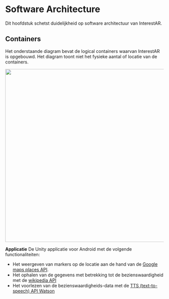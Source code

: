 # Software Architecture
Dit hoofdstuk schetst duidelijkheid op software architectuur van InterestAR.

## Containers
Het onderstaande diagram bevat de logical containers waarvan InterestAR is opgebouwd. Het diagram toont niet het fysieke aantal of locatie van de containers.

<img src="./Media/ContainerDiagram.png" width="550px">

**Applicatie** 
De Unity applicatie voor Android met de volgende functionaliteiten:
- Het weergeven van markers op de locatie aan de hand van de [Google maps places API](https://developers.google.com/places/web-service/intro).
- Het ophalen van de gegevens met betrekking tot de bezienswaardigheid met de [wikipedia API](https://nl.wikipedia.org/wiki/Hoofdpagina)
- Het voorlezen van de bezienswaardigheids-data met de [TTS (text-to-speech) API Watson](https://cloud.ibm.com/apidocs/text-to-speech/text-to-speech)